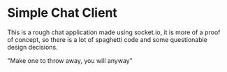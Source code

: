 # Simple Chat Client

This is a rough chat application made using socket.io, it is more of a proof of concept, so there is a lot of
spaghetti code and some questionable design decisions.

"Make one to throw away, you will anyway"
